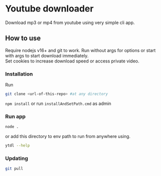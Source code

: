 # Youtube downloader

Download mp3 or mp4 from youtube using very simple cli app.

## How to use

Require nodejs v16+ and git to work.
Run without args for options or start with args to start download immediately.  
Set cookies to increase download speed or access private video.

### Installation

Run
```sh
git clone <url-of-this-repo> #at any directory
```
`npm install` or run `installAndSetPath.cmd` as admin

### Run app

```sh
node .
```

or add this directory to env path to run from anywhere using.

```sh
ytdl --help
```
### Updating

```sh
git pull
```